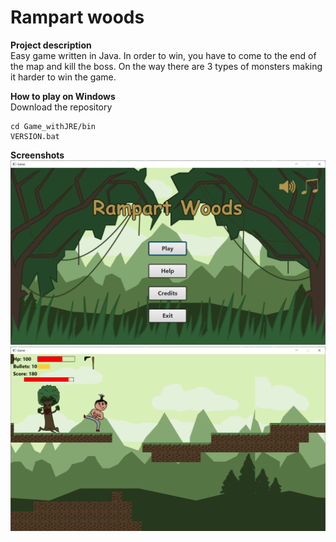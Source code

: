 # Rampart woods  

**Project description**    
Easy game written in Java. In order to win, you have to come to the end of the map and kill the boss. On the way there are 3 types of monsters making it harder to win the game.

**How to play on Windows**    
Download the repository
```
cd Game_withJRE/bin
VERSION.bat
```

**Screenshots**    
![Alt text](/Screenshots/Java_game_screen1.png?raw=true "Menu")  
![Alt text](Screenshots/Java_game_screen2.png?raw=true)

